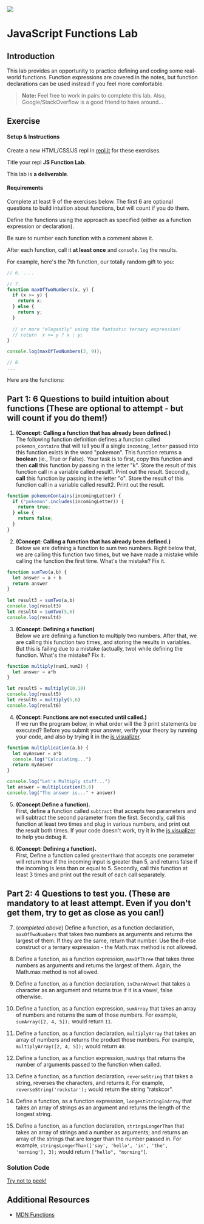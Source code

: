 ![](https://i.imgur.com/hGEeDR1.png)

# JavaScript Functions Lab

## Introduction

This lab provides an opportunity to practice defining and coding some real-world functions. Function expressions are covered in the notes, but function declarations can be used instead if you feel more comfortable.

> **Note:** Feel free to work in pairs to complete this lab. Also, Google/StackOverflow is a good friend to have around...

## Exercise

#### Setup & Instructions

Create a new HTML/CSS/JS repl in [repl.it](https://repl.it) for these exercises.

Title your repl **JS Function Lab**.

This lab is **a deliverable**.

#### Requirements

Complete at least 9 of the exercises below. The first 6 are optional questions to build intuition about functions, but will count if you do them.

Define the functions using the approach as specified (either as a function expression or declaration).

Be sure to number each function with a comment above it.

After each function, call it **at least once** and `console.log` the results.

For example, here's the 7th function, our totally random gift to you:

```js
// 6. ....

// 7.
function maxOfTwoNumbers(x, y) {
  if (x >= y) {
    return x;
  } else {
    return y;
  }
  
  // or more "elegantly" using the fantastic ternary expression!
  // return  x >= y ? x : y;
}

console.log(maxOfTwoNumbers(3, 9));

// 8.
...
```

Here are the functions:

## Part 1: 6 Questions to build intuition about functions (These are optional to attempt - but will count if you do them!)

1. <strong>(Concept: Calling a function that has already been defined.)</strong><br> The following function definition defines a function called `pokemon_contains` that will tell you if a single `incoming_letter` passed into this function exists in the word "pokemon". This function returns a <strong>boolean</strong> (ie., True or False). Your task is to first, copy this function and then <strong>call</strong> this function by passing in the letter "k". Store the result of this function call in a variable called result1. Print out the result. Secondly, <strong>call</strong> this function by passing in the letter "o". Store the result of this function call in a variable called result2. Print out the result.

```js
function pokemonContains(incomingLetter) {
  if ("pokemon".includes(incomingLetter)) {
    return true;
  } else {
    return false;
  }
}
```

2. <strong>(Concept: Calling a function that has already been defined.)</strong><br> Below we are defining a function to sum two numbers. Right below that, we are calling this function two times, but we have made a mistake while calling the function the first time. What's the mistake? Fix it.

```js
function sumTwo(a,b) {
  let answer = a + b
  return answer
}
		
let result3 = sumTwo(a,b)
console.log(result3)
let result4 = sumTwo(5,6)
console.log(result4)
```
  
3. <strong>(Concept: Defining a function)</strong><br> Below we are defining a function to multiply two numbers. After that, we are calling this function two times, and storing the results in variables. But this is failing due to a mistake (actually, two) while defining the function. What's the mistake? Fix it.

```js
function multiply(num1,num2) {
  let answer = a*b
}

let result5 = multiply(10,10)
console.log(result5)
let result6 = multiply(5,6)
console.log(result6)
```

4. <strong>(Concept: Functions are not executed until called.)</strong><br>If we run the program below, in what order will the 3 print statements be executed? Before you submit your answer, verify your theory by running your code, and also by trying it in the <a href="http://pythontutor.com/javascript.html#mode=edit">js visualizer</a>.

```js
function multiplication(a,b) {
  let myAnswer = a*b
  console.log("Calculating...")
  return myAnswer
}

console.log("Let's Multiply stuff...")
let answer = multiplication(5,6)
console.log("The answer is..." + answer)
```

5. <strong>(Concept:Define a function).</strong><br> First, define a function called `subtract` that accepts two parameters and will subtract the second parameter from the first. Secondly, call this function at least two times and plug in various numbers, and print out the result both times. If your code doesn't work, try it in the <a href="http://pythontutor.com/javascript.html#mode=edit">js visualizer</a> to help you debug it.

6. <strong>(Concept: Defining a function).</strong><br> First, Define a function called `greaterThan5` that accepts one parameter will return true if the incoming input is greater than 5, and returns false if the incoming is less than or equal to 5. Secondly, call this function at least 3 times and print out the result of each call separately.


## Part 2: 4 Questions to test you. (These are mandatory to at least attempt. Even if you don't get them, try to get as close as you can!)

7. (_completed above_) Define a function, as a function declaration, `maxOfTwoNumbers` that takes two numbers as arguments and returns the largest of them. If they are the same, return that number. Use the if-else construct or a ternary expression -  the Math.max method is not allowed.

8. Define a function, as a function expression, `maxOfThree` that takes three numbers as arguments and returns the largest of them. Again, the Math.max method is not allowed.

9. Define a function, as a function declaration, `isCharAVowel` that takes a character as an argument and returns true if it is a vowel, false otherwise.

10. Define a function, as a function expression, `sumArray` that takes an array of numbers and returns the sum of those numbers. For example, `sumArray([2, 4, 5]);` would return `11`.

11. Define a function, as a function declaration, `multiplyArray` that takes an array of numbers and returns the product those numbers. For example, `multiplyArray([2, 4, 5]);` would return `40`.

12. Define a function, as a function expression, `numArgs` that returns the number of arguments passed to the function when called.

13. Define a function, as a function declaration, `reverseString` that takes a string, reverses the characters, and returns it. For example, `reverseString('rockstar');` would return the string "ratskcor".

14. Define a function, as a function expression, `longestStringInArray` that takes an array of strings as an argument and returns the length of the longest string.

15. Define a function, as a function declaration, `stringsLongerThan` that takes an array of strings and a number as arguments; and returns an array of the strings that are longer than the number passed in. For example, `stringsLongerThan(['say', 'hello', 'in', 'the', 'morning'], 3);` would return `["hello", "morning"]`.

### Solution Code

[Try not to peek!](https://repl.it/@jim_clark/JS-Functions-Lab)

## Additional Resources

- [MDN Functions](https://developer.mozilla.org/en-US/docs/Web/JavaScript/Guide/Functions)
